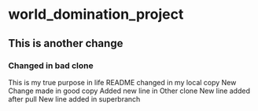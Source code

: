 # world_domination_project
## This is another change
### Changed in bad clone
This is my true purpose in life
README changed in my local copy
New Change made in good copy
Added new line in Other clone
New line added after pull
New line added in superbranch

